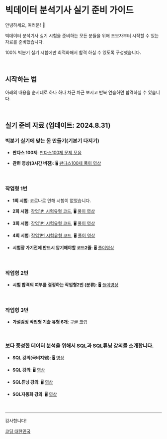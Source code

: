 # 빅데이터 분석기사 실기 준비 가이드

안녕하세요, 여러분! 🌟

빅데이터 분석기사 실기 시험을 준비하는 모든 분들을 위해 초보자부터 시작할 수 있는 자료를 준비했습니다.

100% 빅분기 실기 시험에만 최적화해서 합격 하실 수 있도록 구성했습니다.

&nbsp;

## 시작하는 법

아래의 내용을 순서데로 하나 하나 차근 차근 보시고 반복 연습하면 합격하실 수 있습니다.

&nbsp;

## 실기 준비 자료 (업데이트: 2024.8.31)

### 빅분기 실기에 맞는 몸 만들기(기본기 다지기)

- **판다스 100제**: [판다스100제 문제 모음](https://www.kaggle.com/code/user245364/1-100)

- **관련 영상(3시간 버젼)**: 🖥️ [판다스100제 풀이 영상](https://youtu.be/J9XkwoCamuI?si=oEUE9-fLIxPYqzOQ)


&nbsp;

### 작업형 1번

- **1회 시험**: 코로나로 인해 시험이 없었습니다.
 
- **2회 시험**: [작업1번 시험유형 코드](https://www.kaggle.com/code/user245364/bigbungi-2-1-exam?scriptVersionId=163242970), 🖥️ [풀이 영상](https://youtu.be/LjPFuHKXxN0?si=XaydgaaO53hOTF12)
 
- **3회 시험**: [작업1번 시험유형 코드](https://www.kaggle.com/code/user245364/bigbungi-3-1-exam), 🖥️ [풀이 영상](https://youtu.be/p2eNWXmjrdc?si=i4Ov91m2EHO5sCzI)

- **4회 시험**: [작업1번 시험유형 코드](https://www.kaggle.com/code/user245364/bigbungi-4-1-exam), 🖥️ [풀이 영상](https://youtu.be/ufHJ3pAz38I)

- **시험장 가기전에 반드시 암기해야할 코드2줄**: 🖥️ [풀이영상](https://youtu.be/43--QfYfNBA?si=_PzVo9tlJFAAxwkb)


&nbsp;

### 작업형 2번

- **시험 합격의 여부를 결정하는 작업형2번 (분류)**: 🖥️ [풀이영상](https://youtu.be/fQf_oOkV_SY?si=zPY29uh5D0mr9iwo)

&nbsp;

### 작업형 3번

- **가설검정 작업형 기출 유형 6개**:  [구글 코렙](https://colab.research.google.com/drive/1M3EXZssXdEw3xOTvRmFAz_pnZsmfVCGQ?usp=sharing)

&nbsp;



### 보다 풍성한 데이터 분석을 위해서 SQL과 SQL튜닝 강의를 소개합니다.


- **SQL 강의(국비지원)**:  🖥️ [영상](https://www.e-itwill.com/course/course_view.jsp?id=121&ch=course&cid=&s_style=gallery&scid=&s_field=&s_keyword=)  

- **SQL 강의**:  🖥️ [영상](https://easyupclass.e-itwill.com/course/course_view.jsp?id=22&cid=123&ch=course)  

- **SQL튜닝 강의**:  🖥️ [영상](https://easyupclass.e-itwill.com/course/course_view.jsp?id=69&cid=155)

- **SQL자동화 강의**:  🖥️ [영상](https://easyupclass.e-itwill.com/course/course_view.jsp?id=447&cid=28)  

&nbsp;


---

감사합니다!

[코딩 대한민국](https://codingkorea.example.com)
